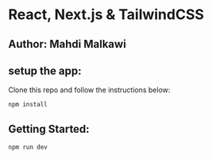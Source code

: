 # React, Next.js & TailwindCSS

## Author: Mahdi Malkawi

## setup the app:


Clone this repo and follow the instructions below:

```
npm install
```


## Getting Started:

```
npm run dev
```



